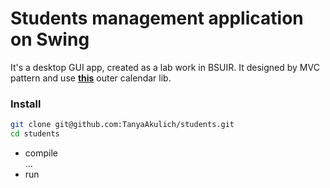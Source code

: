 # Students management application on Swing

It's a desktop GUI app, created as a lab work in BSUIR.
It designed by MVC pattern and use [**this**](https://sourceforge.net/projects/jdatepicker/ "JDatePicker") outer calendar lib. 

### Install

```bash
git clone git@github.com:TanyaAkulich/students.git
cd students
```

* compile  
 ...  
* run
